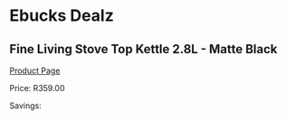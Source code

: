 
# Ebucks Dealz
## Fine Living Stove Top Kettle 2.8L - Matte Black
[Product Page](https://www.ebucks.com/web/shop/productSelected.do?prodId=1232708975&catId=704985963)

Price: R359.00

Savings: 


	